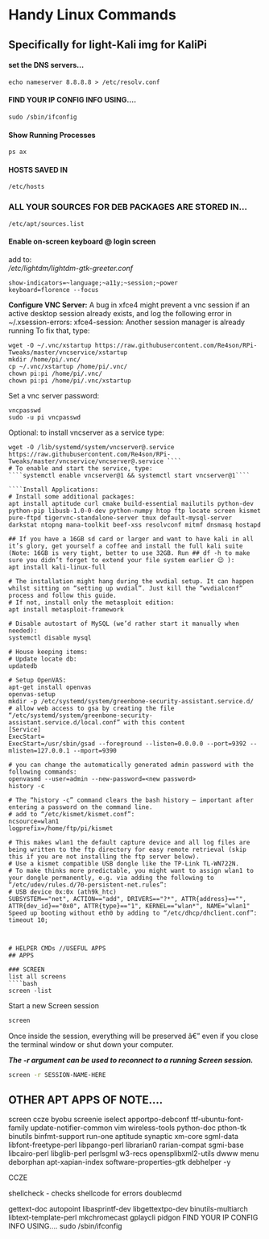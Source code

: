 # Handy Linux Commands
## Specifically for light-Kali img for KaliPi

#### set the DNS servers...
````
echo nameserver 8.8.8.8 > /etc/resolv.conf
````

#### FIND YOUR IP CONFIG INFO USING....
````
sudo /sbin/ifconfig
````
#### Show Running Processes
````
ps ax
````

#### HOSTS SAVED IN
````
/etc/hosts
````

### ALL YOUR SOURCES FOR DEB PACKAGES ARE STORED IN...
````
/etc/apt/sources.list
````

#### Enable on-screen keyboard @ login screen
<!-- @import "[TOC]" {cmd="toc" depthFrom=1 depthTo=6 orderedList=false} -->
add to:          
_/etc/lightdm/lightdm-gtk-greeter.conf_
````
show-indicators=~language;~a11y;~session;~power
keyboard=florence --focus
````
**Configure VNC Server:**
A bug in xfce4 might prevent a vnc session if an active desktop session already exists, and log the following error in ~/.xsession-errors:
xfce4-session: Another session manager is already running
To fix that, type:
````
wget -O ~/.vnc/xstartup https://raw.githubusercontent.com/Re4son/RPi-Tweaks/master/vncservice/xstartup
mkdir /home/pi/.vnc/
cp ~/.vnc/xstartup /home/pi/.vnc/
chown pi:pi /home/pi/.vnc/
chown pi:pi /home/pi/.vnc/xstartup
````
Set a vnc server password:
````
vncpasswd
sudo -u pi vncpasswd
````
Optional: to install vncserver as a service type:
````
wget -O /lib/systemd/system/vncserver@.service https://raw.githubusercontent.com/Re4son/RPi-Tweaks/master/vncservice/vncserver@.service ````
# To enable and start the service, type:
````systemctl enable vncserver@1 && systemctl start vncserver@1````

````Install Applications:
# Install some additional packages:
apt install aptitude curl cmake build-essential mailutils python-dev python-pip libusb-1.0-0-dev python-numpy htop ftp locate screen kismet pure-ftpd tigervnc-standalone-server tmux default-mysql-server darkstat ntopng mana-toolkit beef-xss resolvconf mitmf dnsmasq hostapd

## If you have a 16GB sd card or larger and want to have kali in all it’s glory, get yourself a coffee and install the full kali suite (Note: 16GB is very tight, better to use 32GB. Run ## df -h to make sure you didn’t forget to extend your file system earlier 😉 ):
apt install kali-linux-full

# The installation might hang during the wvdial setup. It can happen whilst sitting on “setting up wvdial”. Just kill the “wvdialconf” process and follow this guide.
# If not, install only the metasploit edition:
apt install metasploit-framework

# Disable autostart of MySQL (we’d rather start it manually when needed):
systemctl disable mysql

# House keeping items:
# Update locate db:
updatedb

# Setup OpenVAS:
apt-get install openvas
openvas-setup
mkdir -p /etc/systemd/system/greenbone-security-assistant.service.d/
# allow web access to gsa by creating the file “/etc/systemd/system/greenbone-security-assistant.service.d/local.conf” with this content
[Service]
ExecStart=
ExecStart=/usr/sbin/gsad --foreground --listen=0.0.0.0 --port=9392 --mlisten=127.0.0.1 --mport=9390

# you can change the automatically generated admin password with the following commands:
openvasmd --user=admin --new-password=<new password>
history -c

# The “history -c” command clears the bash history – important after entering a password on the command line.
# add to “/etc/kismet/kismet.conf”:
ncsource=wlan1
logprefix=/home/ftp/pi/kismet

# This makes wlan1 the default capture device and all log files are being written to the ftp directory for easy remote retrieval (skip this if you are not installing the ftp server below).
# Use a kismet compatible USB dongle like the TP-Link TL-WN722N.
# To make thinks more predictable, you might want to assign wlan1 to your dongle permanently, e.g. via adding the following to “/etc/udev/rules.d/70-persistent-net.rules”:
# USB device 0x:0x (ath9k_htc)
SUBSYSTEM=="net", ACTION=="add", DRIVERS=="?*", ATTR{address}=="", ATTR{dev_id}=="0x0", ATTR{type}=="1", KERNEL=="wlan*", NAME="wlan1"
Speed up booting without eth0 by adding to “/etc/dhcp/dhclient.conf”:
timeout 10;



# HELPER CMDs //USEFUL APPS
## APPS

### SCREEN
list all screens
````bash
screen -list
````
Start a new Screen session
````bash
screen
````
Once inside the session, everything will be preserved â€” even if you close the terminal window or shut down your computer.

***The -r argument can be used to reconnect to a running Screen session.***
````bash
screen -r SESSION-NAME-HERE
````

## OTHER APT APPS OF NOTE....

screen ccze byobu screenie iselect apportpo-debconf ttf-ubuntu-font-family update-notifier-common vim wireless-tools python-doc pthon-tk binutils binfmt-support run-one aptitude synaptic xm-core sgml-data libfont-freetype-perl libpango-perl librarian0 rarian-compat sgmi-base libcairo-perl libglib-perl perlsgml w3-recs opensplibxml2-utils dwww menu deborphan apt-xapian-index software-properties-gtk debhelper -y


CCZE

shellcheck - checks shellcode for errors
doublecmd


 gettext-doc autopoint libasprintf-dev libgettextpo-dev binutils-multiarch libtext-template-perl mkchromecast gplaycli
pidgon
FIND YOUR IP CONFIG INFO USING....
sudo /sbin/ifconfig
